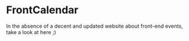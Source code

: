 FrontCalendar
=============

In the absence of a decent and updated website about front-end events, take a look at here ;)